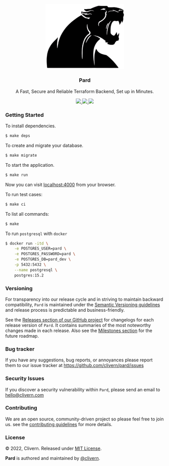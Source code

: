 <p align="center">
    <img alt="Pard Logo" src="/assets/img/logo.png?v=0.3.0" width="250" />
    <h3 align="center">Pard</h3>
    <p align="center">A Fast, Secure and Reliable Terraform Backend, Set up in Minutes.</p>
    <p align="center">
        <a href="https://github.com/Clivern/Pard/actions/workflows/ci.yml">
            <img src="https://github.com/Clivern/Pard/actions/workflows/ci.yml/badge.svg"/>
        </a>
        <a href="https://github.com/Clivern/Pard/releases">
            <img src="https://img.shields.io/badge/Version-0.3.0-1abc9c.svg">
        </a>
        <a href="https://github.com/Clivern/Pard/blob/master/LICENSE">
            <img src="https://img.shields.io/badge/LICENSE-MIT-orange.svg">
        </a>
    </p>
</p>


### Getting Started

To install dependencies.

```zsh
$ make deps
```

To create and migrate your database.

```zsh
$ make migrate
```

To start the application.

```zsh
$ make run
```

Now you can visit [localhost:4000](http://localhost:4000) from your browser.

To run test cases:

```zsh
$ make ci
```

To list all commands:

```zsh
$ make
```

To run `postgresql` with `docker`

```zsh
$ docker run -itd \
    -e POSTGRES_USER=pard \
    -e POSTGRES_PASSWORD=pard \
    -e POSTGRES_DB=pard_dev \
    -p 5432:5432 \
    --name postgresql \
    postgres:15.2
```


### Versioning

For transparency into our release cycle and in striving to maintain backward compatibility, `Pard` is maintained under the [Semantic Versioning guidelines](https://semver.org/) and release process is predictable and business-friendly.

See the [Releases section of our GitHub project](https://github.com/clivern/pard/releases) for changelogs for each release version of `Pard`. It contains summaries of the most noteworthy changes made in each release. Also see the [Milestones section](https://github.com/clivern/pard/milestones) for the future roadmap.


### Bug tracker

If you have any suggestions, bug reports, or annoyances please report them to our issue tracker at https://github.com/clivern/pard/issues


### Security Issues

If you discover a security vulnerability within `Pard`, please send an email to [hello@clivern.com](mailto:hello@clivern.com)


### Contributing

We are an open source, community-driven project so please feel free to join us. see the [contributing guidelines](CONTRIBUTING.md) for more details.


### License

© 2022, Clivern. Released under [MIT License](https://opensource.org/licenses/mit-license.php).

**Pard** is authored and maintained by [@clivern](http://github.com/clivern).
